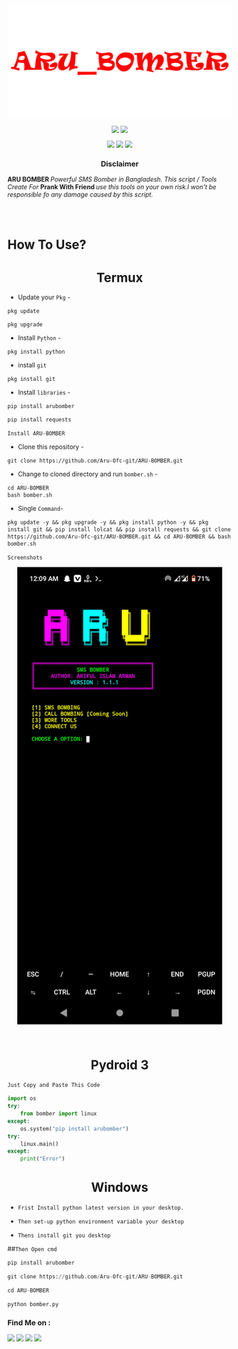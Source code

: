 <!-- ARU_BOMBER_PRO -->

<p align="center">
  <img src=".img/logo.png" alt="ARU BOMBER">
</p>

<p align="center">
  <img src="https://img.shields.io/badge/Version-0.0.1-tomato?style=for-the-badge">
  <img src="https://img.shields.io/github/license/Aru-Ofc-git/ARU-BOMBER?style=for-the-badge">
</p>

<p align="center">
  <img src="https://img.shields.io/badge/Author-ARU-green?style=flat-square">
  <img src="https://img.shields.io/badge/Open%20Source-Yes-green?style=flat-square">
  <img src="https://img.shields.io/badge/Written%20In-Python-green?style=flat-square">
</p>





<h3><p align="center">Disclaimer</p></h3>
<p><b>ARU BOMBER </b><i> Powerful SMS Bomber in Bangladesh. This script / Tools Create For </i><b>Prank With Friend </b> <i>use this tools on your own risk.I won't be responsible fo any damage
     caused by this script. </i> 
</p>
<br>
<br>



# How To Use?
<div align='center'><h1>Termux</h1></div>


- Update your `Pkg` -

```
pkg update 
```
```
pkg upgrade 
```


- Install `Python` -

```
pkg install python 
```
- install `git`
```
pkg install git 
```

- Install `libraries` -
```
pip install arubomber
```
```
pip install requests
```


``Install ARU-BOMBER``

- Clone this repository -
```
git clone https://github.com/Aru-Ofc-git/ARU-BOMBER.git
```

- Change to cloned directory and run `bomber.sh` -
```
cd ARU-BOMBER
bash bomber.sh
```
- Single `Command`-
```
pkg update -y && pkg upgrade -y && pkg install python -y && pkg install git && pip install lolcat && pip install requests && git clone https://github.com/Aru-Ofc-git/ARU-BOMBER.git && cd ARU-BOMBER && bash bomber.sh
```

``Screenshots``
<p align="center">
    <img src=".img/screenshot.png">
</p>
<br>


<div align='center'><h1>Pydroid 3</h1></div>

``Just Copy and Paste This Code``

```python
import os
try:
	from bomber import linux
except:
	os.system("pip install arubomber")
try:
	linux.main()
except:
	print("Error")
```

<div align='center'><h1>Windows</h1></div>

- ``Frist Install python latest version in your desktop.``

- ``Then set-up python environment variable your desktop ``

- ``Thens install git you desktop``

##``Then Open cmd``

```python
pip install arubomber
```

```python
git clone https://github.com/Aru-Ofc-git/ARU-BOMBER.git
```
```python
cd ARU-BOMBER
```
```python
python bomber.py
```




### Find Me on :
<p align="left">
  <a href="https://github.com/Aru-Ofc-Git" target="_blank"><img src="https://img.shields.io/badge/Github-It'z--ARU-green?style=for-the-badge&logo=github"></a>
  <a href="https://www.facebook.com/Aru.Ofc" target="_blank"><img src="https://img.shields.io/badge/Facebook-Aru--আরু-red?style=for-the-badge&logo=facebook"></a>
  <a href="https://m.me/1R13A14" target="_blank"><img src="https://img.shields.io/badge/Chat-Messenger-blue?style=for-the-badge&logo=messenger"></a>
 <a href="https://youtube.com/c/ARULyrics1" target="_blank"><img src="https://img.shields.io/badge/YouTube-Aru Lyrics-tomato?style=for-the-badge&logo=youtube"></a>
</p>
